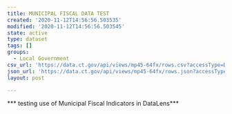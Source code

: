 ```yaml
---
title: MUNICIPAL FISCAL DATA TEST
created: '2020-11-12T14:56:56.503535'
modified: '2020-11-12T14:56:56.503545'
state: active
type: dataset
tags: []
groups:
  - Local Government
csv_url: 'https://data.ct.gov/api/views/mp45-64fx/rows.csv?accessType=DOWNLOAD'
json_url: 'https://data.ct.gov/api/views/mp45-64fx/rows.json?accessType=DOWNLOAD'
layout: post

---
```

*** testing use of Municipal Fiscal Indicators in DataLens***
